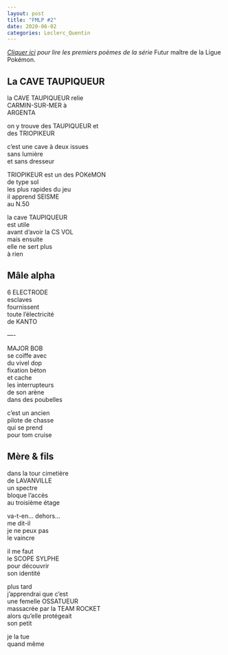 ```yaml
---
layout: post
title: "FMLP #2"
date: 2020-06-02
categories: Leclerc_Quentin
---
```


*[Cliquer ici](https://internetexploreur.com/futur-maitre-de-la-ligue-pokemon/) pour lire les premiers poèmes de la série* Futur maître de la Ligue Pokémon.

## La CAVE TAUPIQUEUR

la CAVE TAUPIQUEUR relie  
CARMIN-SUR-MER à  
ARGENTA

on y trouve des TAUPIQUEUR et  
des TRIOPIKEUR

c’est une cave à deux issues  
sans lumière  
et sans dresseur

TRIOPIKEUR est un des POKéMON  
de type sol  
les plus rapides du jeu  
il apprend SEISME  
au N.50

la cave TAUPIQUEUR  
est utile  
avant d’avoir la CS VOL  
mais ensuite  
elle ne sert plus  
à rien

## Mâle alpha

6 ELECTRODE  
esclaves  
fournissent  
toute l’électricité  
de KANTO

—-

MAJOR BOB  
se coiffe avec  
du vivel dop  
fixation béton  
et cache  
les interrupteurs  
de son arène  
dans des poubelles

c’est un ancien  
pilote de chasse  
qui se prend  
pour tom cruise

## Mère & fils

dans la tour cimetière  
de LAVANVILLE  
un spectre  
bloque l’accès  
au troisième étage

va-t-en… dehors…  
me dit-il  
je ne peux pas  
le vaincre

il me faut  
le SCOPE SYLPHE  
pour découvrir  
son identité

plus tard  
j’apprendrai que c’est   
une femelle OSSATUEUR  
massacrée par la TEAM ROCKET  
alors qu’elle protégeait  
son petit

je la tue  
quand même
